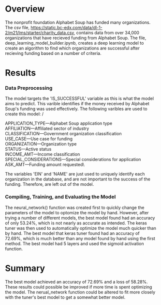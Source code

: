 
# Overview
The nonprofit foundation Alphabet Soup has funded many organizations. The csv file, https://static.bc-edx.com/data/dl-1-2/m21/lms/starter/charity_data.csv, contains data from over 34,000 organizations that have recieved funding from Alphabet Soup. The file, deep_learning_model_builder.ipynb, creates a deep learning model to create an algorithm to find which organizations are successful after recieving funding based on a number of criteria.

# Results

### Data Preprocessing
The model targets the 'IS_SUCCESSFUL' variable as this is what the model aims to predict. This varible identifies if the money received by Alphabet Soup's funding was used effectively. The following varibles are used to create this model: /

APPLICATION_TYPE—Alphabet Soup application type\
AFFILIATION—Affiliated sector of industry\
CLASSIFICATION—Government organization classification\
USE_CASE—Use case for funding\
ORGANIZATION—Organization type\
STATUS—Active status\
INCOME_AMT—Income classification\
SPECIAL_CONSIDERATIONS—Special considerations for application\
ASK_AMT—Funding amount requested\

The variables 'EIN' and 'NAME' are just used to uniquely identify each organization in the database, and are not important to the success of the funding. Therefore, are left out of the model. 

### Compiling, Training, and Evaluating the Model 
The neural_network() function was created first to quickly change the parameters of the model to optomize the model by hand. However, after trying a number of different models, the best model found had an accuracy of only 53.24%, which is not nearly as accurate as intended. The keras tuner was then used to automatically optimize the model much quicker than by hand. The best model that keras tuner found had an accuracy of 72.69%, which is much better than any model found by hand using the first method. The best model had 5 layers and used the sigmoid activation function. 

#  Summary
The best model achieved an accuracy of 72.69% and a loss of 58.28%. These results could possible be improved if more time is spent optimizing the model. The nerual_network function could be altered to fit more closely with the tuner's best model to get a somewhat better model. 

